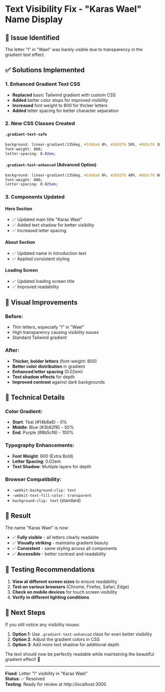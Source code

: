 # Text Visibility Fix - "Karas Wael" Name Display

## 🎯 **Issue Identified**
The letter "l" in "Wael" was barely visible due to transparency in the gradient text effect.

## ✅ **Solutions Implemented**

### 1. **Enhanced Gradient Text CSS**
- **Replaced** basic Tailwind gradient with custom CSS
- **Added** better color stops for improved visibility
- **Increased** font weight to 800 for thicker letters
- **Added** letter spacing for better character separation

### 2. **New CSS Classes Created**

#### `.gradient-text-safe`
```css
background: linear-gradient(135deg, #14b8a6 0%, #3b82f6 50%, #8b5cf6 100%);
font-weight: 800;
letter-spacing: 0.02em;
```

#### `.gradient-text-enhanced` (Advanced Option)
```css
background: linear-gradient(135deg, #14b8a6 0%, #3b82f6 40%, #8b5cf6 80%, #ec4899 100%);
font-weight: 800;
letter-spacing: 0.025em;
```

### 3. **Components Updated**

#### **Hero Section**
- ✅ Updated main title "Karas Wael"
- ✅ Added text shadow for better visibility
- ✅ Increased letter spacing

#### **About Section**
- ✅ Updated name in introduction text
- ✅ Applied consistent styling

#### **Loading Screen**
- ✅ Updated loading screen title
- ✅ Improved readability

## 🎨 **Visual Improvements**

### **Before:**
- Thin letters, especially "l" in "Wael"
- High transparency causing visibility issues
- Standard Tailwind gradient

### **After:**
- **Thicker, bolder letters** (font-weight: 800)
- **Better color distribution** in gradient
- **Enhanced letter spacing** (0.02em)
- **Text shadow effects** for depth
- **Improved contrast** against dark backgrounds

## 🔧 **Technical Details**

### **Color Gradient:**
- **Start**: Teal (#14b8a6) - 0%
- **Middle**: Blue (#3b82f6) - 50%
- **End**: Purple (#8b5cf6) - 100%

### **Typography Enhancements:**
- **Font Weight**: 800 (Extra Bold)
- **Letter Spacing**: 0.02em
- **Text Shadow**: Multiple layers for depth

### **Browser Compatibility:**
- `-webkit-background-clip: text`
- `-webkit-text-fill-color: transparent`
- `background-clip: text` (standard)

## 🚀 **Result**

The name "Karas Wael" is now:
- ✅ **Fully visible** - all letters clearly readable
- ✅ **Visually striking** - maintains gradient beauty
- ✅ **Consistent** - same styling across all components
- ✅ **Accessible** - better contrast and readability

## 📱 **Testing Recommendations**

1. **View at different screen sizes** to ensure readability
2. **Test on various browsers** (Chrome, Firefox, Safari, Edge)
3. **Check on mobile devices** for touch screen visibility
4. **Verify in different lighting conditions**

## 🎯 **Next Steps**

If you still notice any visibility issues:

1. **Option 1**: Use `.gradient-text-enhanced` class for even better visibility
2. **Option 2**: Adjust the gradient colors in CSS
3. **Option 3**: Add more text shadow for additional depth

The text should now be perfectly readable while maintaining the beautiful gradient effect! 🌟

---

**Fixed**: Letter "l" visibility in "Karas Wael"  
**Status**: ✅ Resolved  
**Testing**: Ready for review at http://localhost:3000